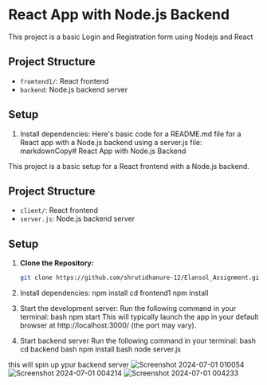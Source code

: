 
# React App with Node.js Backend

This project is a basic Login and Registration form using Nodejs and React

## Project Structure

- `fromtend1/`: React frontend
- `backend`: Node.js backend server

## Setup
1. Install dependencies:
   Here's basic code for a README.md file for a React app with a Node.js backend using a server.js file:
markdownCopy# React App with Node.js Backend

This project is a basic setup for a React frontend with a Node.js backend.

## Project Structure

- `client/`: React frontend
- `server.js`: Node.js backend server

## Setup
1. **Clone the Repository:**

   ```bash
   git clone https://github.com/shrutidhanure-12/Elansol_Assignment.git
2. Install dependencies:
npm install
cd frontend1  npm install
3. Start the development server:
    Run the following command in your terminal:
bash npm start
This will typically launch the app in your default browser at http://localhost:3000/ (the port may vary).
4. Start backend server
 Run the following command in your terminal:
bash cd backend
bash npm install
bash node server.js

this will spin up ypur backend server
![Screenshot 2024-07-01 010054](https://github.com/shrutidhanure-12/Elansol_Assignment/assets/91600085/9f8bfa52-5eeb-4f2e-81a4-b2c56023cbff)
![Screenshot 2024-07-01 004214](https://github.com/shrutidhanure-12/Elansol_Assignment/assets/91600085/d8f619a2-fa9b-43eb-9263-7fbde7901b24)
![Screenshot 2024-07-01 004233](https://github.com/shrutidhanure-12/Elansol_Assignment/assets/91600085/752743d2-d04a-4921-b3f1-18885b308e11)
